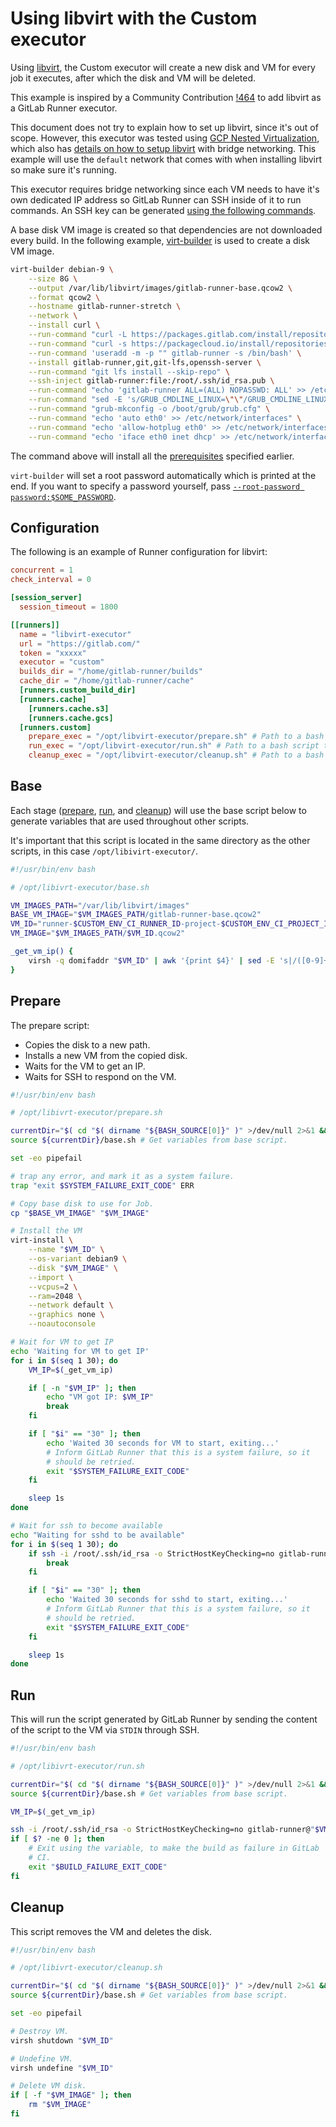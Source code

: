 # Using libvirt with the Custom executor

Using [libvirt](https://libvirt.org/), the Custom executor will create a
new disk and VM for every job it executes, after which the disk and VM
will be deleted.

This example is inspired by a Community Contribution
[!464](https://gitlab.com/gitlab-org/gitlab-runner/merge_requests/464)
to add libvirt as a GitLab Runner executor.

This document does not try to explain how to set up libvirt, since it's
out of scope. However, this executor was tested using [GCP Nested
Virtualization](https://cloud.google.com/compute/docs/instances/enable-nested-virtualization-vm-instances),
which also has [details on how to setup
libvirt](https://cloud.google.com/compute/docs/instances/enable-nested-virtualization-vm-instances#starting_a_private_bridge_between_the_host_and_nested_vms)
with bridge networking. This example will use the `default` network that
comes with when installing libvirt so make sure it's running.

This executor requires bridge networking since each VM needs to have
it's own dedicated IP address so GitLab Runner can SSH inside of it to
run commands. An SSH key can be generated [using the following
commands](https://docs.gitlab.com/ee/ssh/#generating-a-new-ssh-key-pair).

A base disk VM image is created so that dependencies are not downloaded
every build. In the following example,
[virt-builder](http://libguestfs.org/virt-builder.1.html) is used to
create a disk VM image.

```sh
virt-builder debian-9 \
    --size 8G \
    --output /var/lib/libvirt/images/gitlab-runner-base.qcow2 \
    --format qcow2 \
    --hostname gitlab-runner-stretch \
    --network \
    --install curl \
    --run-command "curl -L https://packages.gitlab.com/install/repositories/runner/gitlab-runner/script.deb.sh | bash" \
    --run-command "curl -s https://packagecloud.io/install/repositories/github/git-lfs/script.deb.sh | bash" \
    --run-command 'useradd -m -p "" gitlab-runner -s /bin/bash' \
    --install gitlab-runner,git,git-lfs,openssh-server \
    --run-command "git lfs install --skip-repo" \
    --ssh-inject gitlab-runner:file:/root/.ssh/id_rsa.pub \
    --run-command "echo 'gitlab-runner ALL=(ALL) NOPASSWD: ALL' >> /etc/sudoers" \
    --run-command "sed -E 's/GRUB_CMDLINE_LINUX=\"\"/GRUB_CMDLINE_LINUX=\"net.ifnames=0 biosdevname=0\"/' -i /etc/default/grub" \
    --run-command "grub-mkconfig -o /boot/grub/grub.cfg" \
    --run-command "echo 'auto eth0' >> /etc/network/interfaces" \
    --run-command "echo 'allow-hotplug eth0' >> /etc/network/interfaces" \
    --run-command "echo 'iface eth0 inet dhcp' >> /etc/network/interfaces"
```

The command above will install all the
[prerequisites](../custom.md#prerequisite-software-for-running-a-job) specified
earlier.

`virt-builder` will set a root password automatically which is printed
at the end. If you want to specify a password yourself, pass
[`--root-password
password:$SOME_PASSWORD`](http://libguestfs.org/virt-builder.1.html#setting-the-root-password).

## Configuration

The following is an example of Runner configuration for libvirt:

```toml
concurrent = 1
check_interval = 0

[session_server]
  session_timeout = 1800

[[runners]]
  name = "libvirt-executor"
  url = "https://gitlab.com/"
  token = "xxxxx"
  executor = "custom"
  builds_dir = "/home/gitlab-runner/builds"
  cache_dir = "/home/gitlab-runner/cache"
  [runners.custom_build_dir]
  [runners.cache]
    [runners.cache.s3]
    [runners.cache.gcs]
  [runners.custom]
    prepare_exec = "/opt/libvirt-executor/prepare.sh" # Path to a bash script to create VM.
    run_exec = "/opt/libvirt-executor/run.sh" # Path to a bash script to run script inside of VM over ssh.
    cleanup_exec = "/opt/libvirt-executor/cleanup.sh" # Path to a bash script to delete VM and disks.
```

## Base

Each stage ([prepare](#prepare), [run](#run), and [cleanup](#cleanup))
will use the base script below to generate variables that are used
throughout other scripts.

It's important that this script is located in the same directory as the
other scripts, in this case `/opt/libivirt-executor/`.

```sh
#!/usr/bin/env bash

# /opt/libivrt-executor/base.sh

VM_IMAGES_PATH="/var/lib/libvirt/images"
BASE_VM_IMAGE="$VM_IMAGES_PATH/gitlab-runner-base.qcow2"
VM_ID="runner-$CUSTOM_ENV_CI_RUNNER_ID-project-$CUSTOM_ENV_CI_PROJECT_ID-concurrent-$CUSTOM_ENV_CI_CONCURRENT_PROJECT_ID-job-$CUSTOM_ENV_CI_JOB_ID"
VM_IMAGE="$VM_IMAGES_PATH/$VM_ID.qcow2"

_get_vm_ip() {
    virsh -q domifaddr "$VM_ID" | awk '{print $4}' | sed -E 's|/([0-9]+)?$||'
}
```

## Prepare

The prepare script:

- Copies the disk to a new path.
- Installs a new VM from the copied disk.
- Waits for the VM to get an IP.
- Waits for SSH to respond on the VM.

```sh
#!/usr/bin/env bash

# /opt/libivrt-executor/prepare.sh

currentDir="$( cd "$( dirname "${BASH_SOURCE[0]}" )" >/dev/null 2>&1 && pwd )"
source ${currentDir}/base.sh # Get variables from base script.

set -eo pipefail

# trap any error, and mark it as a system failure.
trap "exit $SYSTEM_FAILURE_EXIT_CODE" ERR

# Copy base disk to use for Job.
cp "$BASE_VM_IMAGE" "$VM_IMAGE"

# Install the VM
virt-install \
    --name "$VM_ID" \
    --os-variant debian9 \
    --disk "$VM_IMAGE" \
    --import \
    --vcpus=2 \
    --ram=2048 \
    --network default \
    --graphics none \
    --noautoconsole

# Wait for VM to get IP
echo 'Waiting for VM to get IP'
for i in $(seq 1 30); do
    VM_IP=$(_get_vm_ip)

    if [ -n "$VM_IP" ]; then
        echo "VM got IP: $VM_IP"
        break
    fi

    if [ "$i" == "30" ]; then
        echo 'Waited 30 seconds for VM to start, exiting...'
        # Inform GitLab Runner that this is a system failure, so it
        # should be retried.
        exit "$SYSTEM_FAILURE_EXIT_CODE"
    fi

    sleep 1s
done

# Wait for ssh to become available
echo "Waiting for sshd to be available"
for i in $(seq 1 30); do
    if ssh -i /root/.ssh/id_rsa -o StrictHostKeyChecking=no gitlab-runner@"$VM_IP" >/dev/null 2>/dev/null; then
        break
    fi

    if [ "$i" == "30" ]; then
        echo 'Waited 30 seconds for sshd to start, exiting...'
        # Inform GitLab Runner that this is a system failure, so it
        # should be retried.
        exit "$SYSTEM_FAILURE_EXIT_CODE"
    fi

    sleep 1s
done
```

## Run

This will run the script generated by GitLab Runner by sending
the content of the script to the VM via `STDIN` through SSH.

```sh
#!/usr/bin/env bash

# /opt/libivrt-executor/run.sh

currentDir="$( cd "$( dirname "${BASH_SOURCE[0]}" )" >/dev/null 2>&1 && pwd )"
source ${currentDir}/base.sh # Get variables from base script.

VM_IP=$(_get_vm_ip)

ssh -i /root/.ssh/id_rsa -o StrictHostKeyChecking=no gitlab-runner@"$VM_IP" /bin/bash < "${1}"
if [ $? -ne 0 ]; then
    # Exit using the variable, to make the build as failure in GitLab
    # CI.
    exit "$BUILD_FAILURE_EXIT_CODE"
fi
```

## Cleanup

This script removes the VM and deletes the disk.

```sh
#!/usr/bin/env bash

# /opt/libivrt-executor/cleanup.sh

currentDir="$( cd "$( dirname "${BASH_SOURCE[0]}" )" >/dev/null 2>&1 && pwd )"
source ${currentDir}/base.sh # Get variables from base script.

set -eo pipefail

# Destroy VM.
virsh shutdown "$VM_ID"

# Undefine VM.
virsh undefine "$VM_ID"

# Delete VM disk.
if [ -f "$VM_IMAGE" ]; then
    rm "$VM_IMAGE"
fi
```
